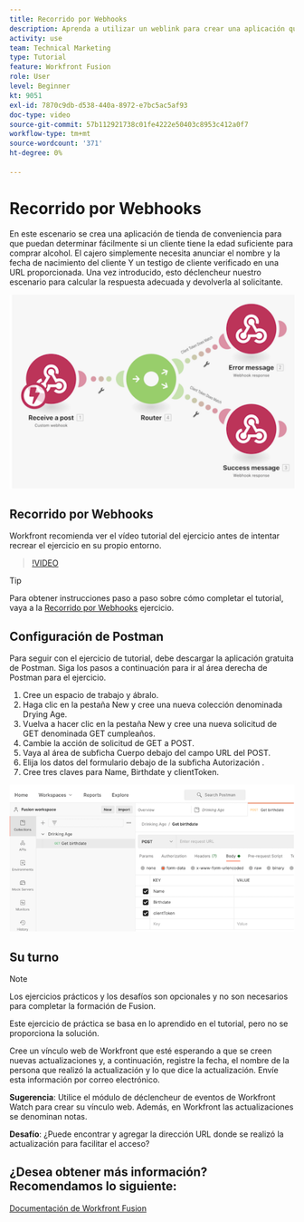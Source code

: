 ```yaml
---
title: Recorrido por Webhooks
description: Aprenda a utilizar un weblink para crear una aplicación que determine si un cliente tiene la edad suficiente para comprar alcohol, todo en [!DNL Adobe Workfront Fusion].
activity: use
team: Technical Marketing
type: Tutorial
feature: Workfront Fusion
role: User
level: Beginner
kt: 9051
exl-id: 7870c9db-d538-440a-8972-e7bc5ac5af93
doc-type: video
source-git-commit: 57b112921738c01fe4222e50403c8953c412a0f7
workflow-type: tm+mt
source-wordcount: '371'
ht-degree: 0%

---
```


# Recorrido por Webhooks

En este escenario se crea una aplicación de tienda de conveniencia para que puedan determinar fácilmente si un cliente tiene la edad suficiente para comprar alcohol. El cajero simplemente necesita anunciar el nombre y la fecha de nacimiento del cliente Y un testigo de cliente verificado en una URL proporcionada. Una vez introducido, esto déclencheur nuestro escenario para calcular la respuesta adecuada y devolverla al solicitante.

![Una imagen que utiliza el módulo de conmutación](assets/beyond-basic-modules-5.png)

## Recorrido por Webhooks

Workfront recomienda ver el vídeo tutorial del ejercicio antes de intentar recrear el ejercicio en su propio entorno.

>[!VIDEO](https://video.tv.adobe.com/v/335292/?quality=12&learn=on)

>[!TIP]
>
>Para obtener instrucciones paso a paso sobre cómo completar el tutorial, vaya a la [Recorrido por Webhooks](https://experienceleague.adobe.com/docs/workfront-learn/tutorials-workfront/fusion/exercises/webhooks.html?lang=en) ejercicio.

## Configuración de Postman

Para seguir con el ejercicio de tutorial, debe descargar la aplicación gratuita de Postman. Siga los pasos a continuación para ir al área derecha de Postman para el ejercicio.

1. Cree un espacio de trabajo y ábralo.
1. Haga clic en la pestaña New y cree una nueva colección denominada Drying Age.
1. Vuelva a hacer clic en la pestaña New y cree una nueva solicitud de GET denominada GET cumpleaños.
1. Cambie la acción de solicitud de GET a POST.
1. Vaya al área de subficha Cuerpo debajo del campo URL del POST.
1. Elija los datos del formulario debajo de la subficha Autorización .
1. Cree tres claves para Name, Birthdate y clientToken.

![Una imagen que utiliza el módulo de conmutación](assets/beyond-basic-modules-6.png)

## Su turno

>[!NOTE]
>
>Los ejercicios prácticos y los desafíos son opcionales y no son necesarios para completar la formación de Fusion.

Este ejercicio de práctica se basa en lo aprendido en el tutorial, pero no se proporciona la solución.

Cree un vínculo web de Workfront que esté esperando a que se creen nuevas actualizaciones y, a continuación, registre la fecha, el nombre de la persona que realizó la actualización y lo que dice la actualización. Envíe esta información por correo electrónico.

**Sugerencia**: Utilice el módulo de déclencheur de eventos de Workfront Watch para crear su vínculo web. Además, en Workfront las actualizaciones se denominan notas.

**Desafío**: ¿Puede encontrar y agregar la dirección URL donde se realizó la actualización para facilitar el acceso?


## ¿Desea obtener más información? Recomendamos lo siguiente:

[Documentación de Workfront Fusion](https://experienceleague.adobe.com/docs/workfront/using/adobe-workfront-fusion/workfront-fusion-2.html?lang=en)
